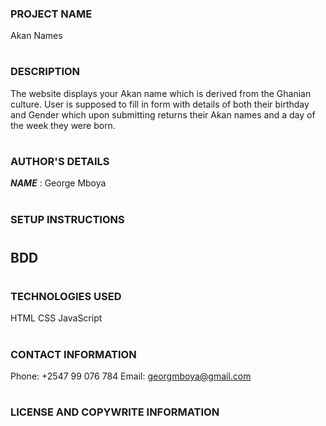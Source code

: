 ### PROJECT NAME

Akan Names
#
### DESCRIPTION
The website displays your Akan name which is derived from the Ghanian culture. User is supposed to fill in form with details of both their birthday and Gender which upon submitting returns their Akan names and a day of the week they were born.
#
### AUTHOR'S DETAILS
___NAME___ : George Mboya
#
### SETUP INSTRUCTIONS
#

## BDD
#
### TECHNOLOGIES USED
HTML CSS JavaScript
#
### CONTACT INFORMATION
Phone: +2547 99 076 784
Email: georgmboya@gmail.com
#
### LICENSE AND COPYWRITE INFORMATION


